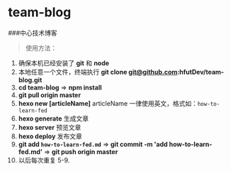 # team-blog
###中心技术博客

> 使用方法：
1. 确保本机已经安装了 **git** 和 **node**
2. 本地任意一个文件，终端执行 **git clone git@github.com:hfutDev/team-blog.git**
3. **cd team-blog**   =>   **npm install**
4. **git pull origin master** 
5. **hexo new [articleName]** articleName 一律使用英文，格式如：`how-to-learn-fed`
6. **hexo generate** 生成文章
7. **hexo server** 预览文章
8. **hexo deploy** 发布文章
9. **git add `how-to-learn-fed.md`** => **git commit -m 'add how-to-learn-fed.md'** => **git push origin master**
10. 以后每次重复 5-9. 		
